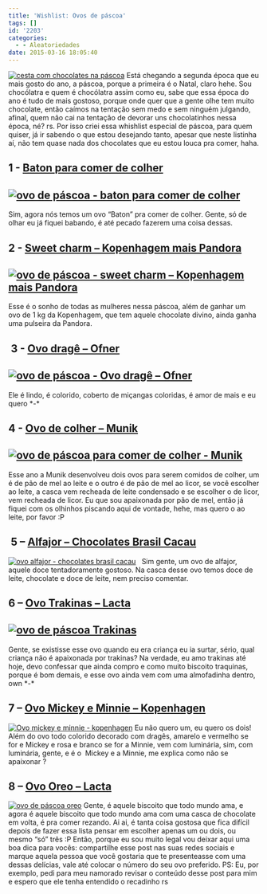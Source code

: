```yaml
---
title: 'Wishlist: Ovos de páscoa'
tags: []
id: '2203'
categories:
  - - Aleatoriedades
date: 2015-03-16 18:05:40
---
```


[![cesta com chocolates na páscoa ](http://natalia.blog.br/wp-content/uploads/2015/03/dsc02662.jpg)](http://natalia.blog.br/wp-content/uploads/2015/03/dsc02662.jpg)  Está chegando a segunda época que eu mais gosto do ano, a páscoa, porque a primeira é o Natal, claro hehe. Sou chocólatra e quem é chocólatra assim como eu, sabe que essa época do ano é tudo de mais gostoso, porque onde quer que a gente olhe tem muito chocolate, então caímos na tentação sem medo e sem ninguém julgando, afinal, quem não cai na tentação de devorar uns chocolatinhos nessa época, né? rs. Por isso criei essa whishlist especial de páscoa, para quem quiser, já ir sabendo o que estou desejando tanto, apesar que neste listinha aí, não tem quase nada dos chocolates que eu estou louca pra comer, haha.

## 1 - [Baton para comer de colher](http://oferta.vc/6ByE "Baton para comer de colher ")

## [![ovo de páscoa - baton para comer de colher](http://natalia.blog.br/wp-content/uploads/2015/03/01.jpg)](http://natalia.blog.br/wp-content/uploads/2015/03/01.jpg)

Sim, agora nós temos um ovo “Baton” pra comer de colher. Gente, só de olhar eu já fiquei babando, é até pecado fazerem uma coisa dessas.

## 2 - [**Sweet charm – Kopenhagem mais Pandora**](http://www.kopenhagen.com.br/produto/ovo-sweet-treasure/ "Sweet charm – Kopenhagem mais Pandora ")

## [![ovo de páscoa - sweet charm – Kopenhagem mais Pandora ](http://natalia.blog.br/wp-content/uploads/2015/03/02.jpg)](http://natalia.blog.br/wp-content/uploads/2015/03/02.jpg)

Esse é o sonho de todas as mulheres nessa páscoa, além de ganhar um ovo de 1 kg da Kopenhagem, que tem aquele chocolate divino, ainda ganha uma pulseira da Pandora.

##  3 - [**Ovo dragê – Ofner**](https://www.ofner.com.br/index.php?view=detalhes_produto&id=424 "Ovo dragê - Ofner ")

## [![ovo de páscoa - Ovo dragê – Ofner ](http://natalia.blog.br/wp-content/uploads/2015/03/03.jpg)](http://natalia.blog.br/wp-content/uploads/2015/03/03.jpg)

Ele é lindo, é colorido, coberto de miçangas coloridas, é amor de mais e eu quero \*-\*

## 4 - [**Ovo de colher – Munik**](http://chocolatesmunik.com.br/pao-de-mel/%20 "Ovo de colher - Munik ")

## [![ovo de páscoa para comer de colher - Munik](http://natalia.blog.br/wp-content/uploads/2015/03/04.png)](http://natalia.blog.br/wp-content/uploads/2015/03/04.png)

Esse ano a Munik desenvolveu dois ovos para serem comidos de colher, um é de pão de mel ao leite e o outro é de pão de mel ao licor, se você escolher ao leite, a casca vem recheada de leite condensado e se escolher o de licor, vem recheada de licor. Eu que sou apaixonada por pão de mel, então já fiquei com os olhinhos piscando aqui de vontade, hehe, mas quero o ao leite, por favor :P

##  **5 – [Alfajor – Chocolates Brasil Cacau](http://www.chocolatesbrasilcacau.com.br/index.php/produto/ovo-alfajor-350g/ "Alfajor - Chocolates Brasil Cacau")** 

[![ovo alfajor - chocolates brasil cacau](http://natalia.blog.br/wp-content/uploads/2015/03/05.jpg)](http://natalia.blog.br/wp-content/uploads/2015/03/05.jpg)   Sim gente, um ovo de alfajor, aquele doce tentadoramente gostoso. Na casca desse ovo temos doce de leite, chocolate e doce de leite, nem preciso comentar.

## **6 – [Ovo Trakinas – Lacta](http://oferta.vc/6ByM "Ovo Trakinas – Lacta ")**

## [![ovo de páscoa Trakinas ](http://natalia.blog.br/wp-content/uploads/2015/03/06.jpg)](http://natalia.blog.br/wp-content/uploads/2015/03/06.jpg)

Gente, se existisse esse ovo quando eu era criança eu ia surtar, sério, qual criança não é apaixonada por trakinas? Na verdade, eu amo trakinas até hoje, devo confessar que ainda compro e como muito biscoito traquinas, porque é bom demais, e esse ovo ainda vem com uma almofadinha dentro, own \*-\*

## **7 – [Ovo Mickey e Minnie – Kopenhagen](http://www.kopenhagen.com.br/produto/ovo-mickey-300g/?cat=pascoa-disney "ovo Mickey e Minnie – Kopenhagen ")**

[![Ovo mickey e minnie - kopenhagen ](http://natalia.blog.br/wp-content/uploads/2015/03/07.jpg)](http://natalia.blog.br/wp-content/uploads/2015/03/07.jpg) Eu não quero um, eu quero os dois! Além do ovo todo colorido decorado com dragês, amarelo e vermelho se for e Mickey e rosa e branco se for a Minnie, vem com luminária, sim, com luminária, gente, e é o  Mickey e a Minnie, me explica como não se apaixonar ?

## **8 – [Ovo Oreo – Lacta](http://oferta.vc/6ByP "Ovo Oreo – Lacta ")** 

[![ovo de páscoa oreo](http://natalia.blog.br/wp-content/uploads/2015/03/08.jpg)](http://natalia.blog.br/wp-content/uploads/2015/03/08.jpg) Gente, é aquele biscoito que todo mundo ama, e agora é aquele biscoito que todo mundo ama com uma casca de chocolate em volta, é pra comer rezando. Ai ai, é tanta coisa gostosa que fica difícil depois de fazer essa lista pensar em escolher apenas um ou dois, ou mesmo “só” três :P Então, porque eu sou muito legal vou deixar aqui uma boa dica para vocês: compartilhe esse post nas suas redes sociais e marque aquela pessoa que você gostaria que te presenteasse com uma dessas delícias, vale até colocar o número do seu ovo preferido. PS: Eu, por exemplo, pedi para meu namorado revisar o conteúdo desse post para mim e espero que ele tenha entendido o recadinho rs